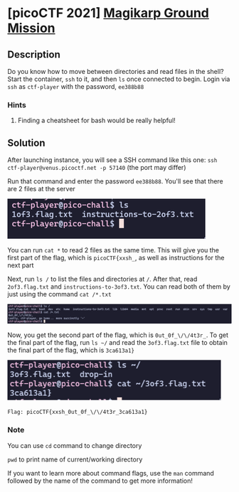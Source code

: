 # [picoCTF 2021] [Magikarp Ground Mission](https://play.picoctf.org/practice/challenge/189)

## Description

Do you know how to move between directories and read files in the shell? Start the container, `ssh` to it, and then `ls` once connected to begin. Login via `ssh` as `ctf-player` with the password, `ee388b88`

### Hints

1. Finding a cheatsheet for bash would be really helpful!

## Solution

After launching instance, you will see a SSH command like this one: `ssh ctf-player@venus.picoctf.net -p 57140` (the port may differ)

Run that command and enter the password `ee388b88`. You'll see that there are 2 files at the server

![](assets/Magikarp-Ground-Mission/img/1of3.png)

You can run `cat *` to read 2 files as the same time. This will give you the first part of the flag, which is `picoCTF{xxsh_`, as well as instructions for the next part

Next, run `ls /` to list the files and directories at `/`. After that, read `2of3.flag.txt` and `instructions-to-3of3.txt`. You can read both of them by just using the command `cat /*.txt`

![](assets/Magikarp-Ground-Mission/img/2of3.png)

Now, you get the second part of the flag, which is `0ut_0f_\/\/4t3r_`. To get the final part of the flag, run `ls ~/` and read the `3of3.flag.txt` file to obtain the final part of the flag, which is `3ca613a1}`

![](assets/Magikarp-Ground-Mission/img/3of3.png)

```Flag: picoCTF{xxsh_0ut_0f_\/\/4t3r_3ca613a1}```

### Note

You can use `cd` command to change directory

`pwd` to print name of current/working directory

If you want to learn more about command flags, use the `man` command followed by the name of the command to get more information!
